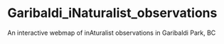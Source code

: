 # Garibaldi_iNaturalist_observations
 An interactive webmap of inAturalist observations in Garibaldi Park, BC
